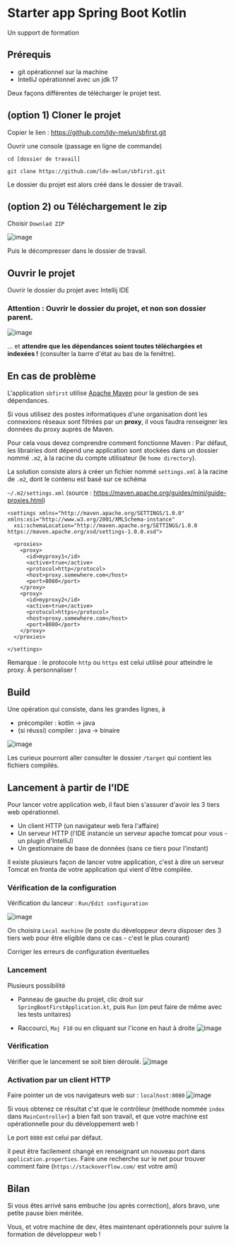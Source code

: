 # Starter app Spring Boot Kotlin

Un support de formation

## Prérequis

* git opérationnel sur la machine
* IntelliJ opérationnel avec un jdk 17

Deux façons différentes de télécharger le projet test.

## (option 1) Cloner le projet 

Copier le lien : https://github.com/ldv-melun/sbfirst.git

Ouvrir une console (passage en ligne de commande) 

```
cd [dossier de travail]

git clone https://github.com/ldv-melun/sbfirst.git

```

Le dossier du projet est alors créé dans le dossier de travail.

## (option 2) ou Téléchargement le zip

Choisir `Downlad ZIP`

![image](docs/sbfirst-download.png)

Puis le décompresser dans le dossier de travail.

## Ouvrir le projet 

Ouvrir le dossier du projet avec Intellij IDE

### Attention : Ouvrir le dossier du projet, et non son dossier parent.   

![image](docs/sbfirst-ide.png)

... et **attendre que les dépendances soient toutes téléchargées et indexées !** (consulter la barre d'état au bas de la fenêtre).

## En cas de problème

L'application `sbfirst` utilise [Apache Maven](https://maven.apache.org/) pour la gestion de ses dépendances.

Si vous utilisez des postes informatiques d'une organisation dont les connexions réseaux sont filtrées par un **proxy**, il vous faudra renseigner les données du proxy auprès de Maven.

Pour cela vous devez comprendre comment fonctionne Maven : Par défaut, les librairies dont dépend une application sont stockées dans un dossier nommé `.m2`, à la racine du compte utilisateur (le `home directory`). 

La solution consiste alors à créer un fichier nommé `settings.xml` à la racine de `.m2`, dont le contenu est basé sur ce schéma 

`~/.m2/settings.xml` (source : https://maven.apache.org/guides/mini/guide-proxies.html)
```
<settings xmlns="http://maven.apache.org/SETTINGS/1.0.0" xmlns:xsi="http://www.w3.org/2001/XMLSchema-instance"
  xsi:schemaLocation="http://maven.apache.org/SETTINGS/1.0.0 https://maven.apache.org/xsd/settings-1.0.0.xsd">
 
  <proxies>
    <proxy>
      <id>myproxy1</id>
      <active>true</active>
      <protocol>http</protocol>
      <host>proxy.somewhere.com</host>
      <port>8080</port>
    </proxy>
    <proxy>
      <id>myproxy2</id>
      <active>true</active>
      <protocol>https</protocol>
      <host>proxy.somewhere.com</host>
      <port>8080</port>
    </proxy>    
  </proxies>
 
</settings>
```

Remarque : le protocole `http` ou `https` est celui utilisé pour atteindre le proxy. À personnaliser ! 

## Build 

Une opération qui consiste, dans les grandes lignes,  à 

* précompiler             : kotlin -> java
* (si réussi) compiler    : java -> binaire


![image](docs/sbfirst-build.png)

Les curieux pourront aller consulter le dossier `/target` qui contient les fichiers compilés.

## Lancement à partir de l'IDE

Pour lancer votre application web, il faut bien s'assurer d'avoir les 3 tiers web opérationnel. 

* Un client HTTP (un navigateur web fera l'affaire)
* Un serveur HTTP (l'IDE instancie un serveur apache tomcat pour vous - un plugin d'IntelliJ)  
* Un gestionnaire de base de données (sans ce tiers pour l'instant)

Il existe plusieurs façon de lancer votre application, c'est à dire un serveur Tomcat en fronta de votre application qui vient d'être compilée.

### Vérification de la configuration 

Vérification du lanceur : `Run/Edit configuration`

![image](docs/sbfirst-run-configuration.png)

On choisira `Local machine` (le poste du développeur devra disposer des 3 tiers web pour être eligible dans ce cas - c'est le plus courant)

Corriger les erreurs de configuration éventuelles

### Lancement

Plusieurs possibilité 

* Panneau de gauche du projet, clic droit sur `SpringBootFirstApplication.kt`, puis `Run` (on peut faire de même avec les tests unitaires)

* Raccourci, `Maj F10` ou en cliquant sur l'icone en haut à droite
![image](docs/sbfirst-icon-run.png)


### Vérification

Vérifier que le lancement se soit bien déroulé.
![image](docs/sbfirst-tomcat:8080.png)


### Activation par un client HTTP

Faire pointer un de vos navigateurs web sur : `localhost:8080`
![image](docs/sbfirst-hello-world.png)

Si vous obtenez ce résultat c'st que le contrôleur (méthode nommée `index` dans `MainController`) a bien fait son travail, et que votre machine est opérationnelle pour du développement web !

Le port `8080` est celui par défaut. 

Il peut être facilement changé en renseignant un nouveau port dans `application.properties`.  Faire une recherche sur le net pour trouver comment faire (`https://stackoverflow.com/` est votre ami)

## Bilan

Si vous êtes arrivé sans embuche (ou après correction), alors bravo, une petite pause bien méritée. 

Vous, et votre machine de dev, êtes maintenant opérationnels pour suivre la formation de développeur web !
